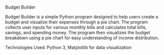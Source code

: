 Budget Builder

Budget Builder is a simple Python program designed to help users create a budget and visualize their expenses through a pie chart. 
The program collects user inputs for various monthly bills and calculates total bills, savings, and spending money. 
The program then visualizes the budget breakdown using a pie chart for easy understanding of income distribution.

Technologies Used: Python 3, Matplotlib for data visualization


